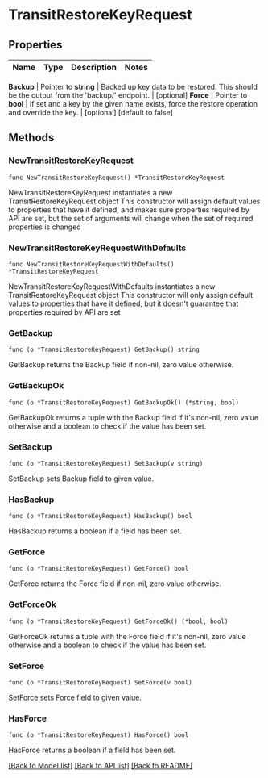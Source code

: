 # TransitRestoreKeyRequest


## Properties

Name | Type | Description | Notes
------------ | ------------- | ------------- | -------------


**Backup** | Pointer to **string** | Backed up key data to be restored. This should be the output from the &#x27;backup/&#x27; endpoint. | [optional] 
**Force** | Pointer to **bool** | If set and a key by the given name exists, force the restore operation and override the key. | [optional] [default to false]



## Methods


### NewTransitRestoreKeyRequest

`func NewTransitRestoreKeyRequest() *TransitRestoreKeyRequest`

NewTransitRestoreKeyRequest instantiates a new TransitRestoreKeyRequest object
This constructor will assign default values to properties that have it defined,
and makes sure properties required by API are set, but the set of arguments
will change when the set of required properties is changed

### NewTransitRestoreKeyRequestWithDefaults

`func NewTransitRestoreKeyRequestWithDefaults() *TransitRestoreKeyRequest`

NewTransitRestoreKeyRequestWithDefaults instantiates a new TransitRestoreKeyRequest object
This constructor will only assign default values to properties that have it defined,
but it doesn't guarantee that properties required by API are set


### GetBackup

`func (o *TransitRestoreKeyRequest) GetBackup() string`

GetBackup returns the Backup field if non-nil, zero value otherwise.

### GetBackupOk

`func (o *TransitRestoreKeyRequest) GetBackupOk() (*string, bool)`

GetBackupOk returns a tuple with the Backup field if it's non-nil, zero value otherwise
and a boolean to check if the value has been set.

### SetBackup

`func (o *TransitRestoreKeyRequest) SetBackup(v string)`

SetBackup sets Backup field to given value.


### HasBackup

`func (o *TransitRestoreKeyRequest) HasBackup() bool`

HasBackup returns a boolean if a field has been set.




### GetForce

`func (o *TransitRestoreKeyRequest) GetForce() bool`

GetForce returns the Force field if non-nil, zero value otherwise.

### GetForceOk

`func (o *TransitRestoreKeyRequest) GetForceOk() (*bool, bool)`

GetForceOk returns a tuple with the Force field if it's non-nil, zero value otherwise
and a boolean to check if the value has been set.

### SetForce

`func (o *TransitRestoreKeyRequest) SetForce(v bool)`

SetForce sets Force field to given value.


### HasForce

`func (o *TransitRestoreKeyRequest) HasForce() bool`

HasForce returns a boolean if a field has been set.









[[Back to Model list]](../README.md#documentation-for-models) [[Back to API list]](../README.md#documentation-for-api-endpoints) [[Back to README]](../README.md)


